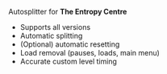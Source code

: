 Autosplitter for **The Entropy Centre**

- Supports all versions
- Automatic splitting
- (Optional) automatic resetting
- Load removal (pauses, loads, main menu)
- Accurate custom level timing
